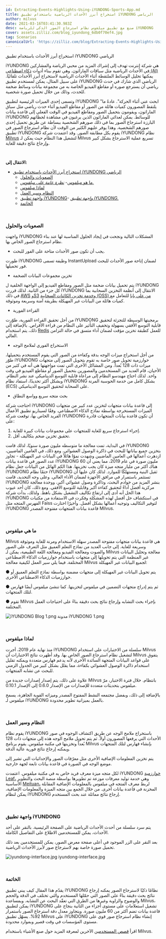 ```yaml
---
id: Extracting-Events-Highlights-Using-iYUNDONG-Sports-App.md
title: استخراج أبرز الأحداث الرياضية باستخدام تطبيق iYUNDONG الرياضي
author: milvus
date: 2021-03-16T03:41:30.983Z
desc: صنع مع تطبيق ميلفوس نظام استرجاع الصور الذكي للرياضة iYUNDONG
cover: assets.zilliz.com/blog_iyundong_6db0f70ef4.jpg
tag: Scenarios
canonicalUrl: 'https://zilliz.com/blog/Extracting-Events-Highlights-Using-iYUNDONG-Sports-App'
---
```

<custom-h1>استخراج أبرز الأحداث باستخدام تطبيق iYUNDONG الرياضي</custom-h1><p>iYUNDONG هي شركة إنترنت تهدف إلى إشراك المزيد من محبي الرياضة والمشاركين في الأحداث الرياضية مثل سباقات الماراثون. وهي تقوم ببناء أدوات <a href="https://en.wikipedia.org/wiki/Artificial_intelligence">ذكاء اصطناعي (AI)</a> يمكنها تحليل الوسائط الملتقطة أثناء الأحداث الرياضية لاستخراج أبرز الأحداث تلقائيًا. على سبيل المثال، يمكن لمستخدم تطبيق iYUNDONG الرياضي الذي شارك في حدث رياضي أن يسترجع صوره أو مقاطع الفيديو الخاصة به من مجموعة بيانات وسائط ضخمة للحدث، وذلك من خلال تحميل صورة شخصية.</p>
<p>وتسمى إحدى الميزات الرئيسية لتطبيق iYUNDONG "ابحث عني أثناء الحركة".  عادةً ما يلتقط المصورون كميات هائلة من الصور أو مقاطع الفيديو أثناء حدث رياضي مثل سباق الماراثون، ويقومون بتحميل الصور ومقاطع الفيديو في الوقت الفعلي إلى قاعدة بيانات iYUNDONG للوسائط. يمكن لعدائي الماراثون الذين يرغبون في مشاهدة لحظاتهم البارزة استرجاع الصور بما في ذلك صورهم الشخصية ببساطة عن طريق تحميل إحدى صورهم الشخصية. وهذا يوفر عليهم الكثير من الوقت لأن نظام استرجاع الصور في تطبيق iYUNDONG يقوم بكل مطابقة الصور. وقد اعتمدت شركة iYUNDONG نظام <a href="https://milvus.io/">Milvus</a> لتشغيل هذا النظام حيث يمكن لـ Milvus تسريع عملية الاسترجاع بشكل كبير وإرجاع نتائج دقيقة للغاية.</p>
<p><br/></p>
<p><strong>الانتقال إلى:</strong></p>
<ul>
<li><a href="#extracting-event-highlights-using-iyundong-sports-app">استخراج أبرز الأحداث باستخدام تطبيق iYUNDONG الرياضي</a><ul>
<li><a href="#difficulties-and-solutions">الصعوبات والحلول</a></li>
<li><a href="#what-is-milvus">ما هو ميلفوس</a>- <a href="#an-overview-of-milvus"><em>نظرة عامة على ميلفوس.</em></a></li>
<li><a href="#why-milvus">لماذا ميلفوس</a></li>
<li><a href="#system-and-workflow">النظام وسير العمل</a></li>
<li><a href="#iyundong-app-interface">واجهة تطبيق iYUNDONG</a>- <a href="#iyundong-app-interface-1"><em>واجهة تطبيق iYUNDONG.</em></a></li>
<li><a href="#conclusion">الخاتمة</a></li>
</ul></li>
</ul>
<p><br/></p>
<h3 id="Difficulties-and-solutions" class="common-anchor-header">الصعوبات والحلول</h3><p>واجهت iYUNDONG المشكلات التالية ونجحت في إيجاد الحلول المناسبة لها عند بناء نظام استرجاع الصور الخاص بها.</p>
<ul>
<li>يجب أن تكون صور الأحداث متاحة على الفور للبحث.</li>
</ul>
<p>طورت iYUNDONG وظيفة تسمى InstantUpload لضمان إتاحة صور الأحداث للبحث فور تحميلها.</p>
<ul>
<li>تخزين مجموعات البيانات الضخمة</li>
</ul>
<p>يتم تحميل بيانات ضخمة مثل الصور ومقاطع الفيديو إلى الواجهة الخلفية ل iYUNDONG كل جزء من الثانية. لذلك قررت iYUNDONG الانتقال إلى أنظمة التخزين السحابية بما في ذلك <a href="https://aws.amazon.com/">AWS</a> <a href="https://aws.amazon.com/s3/?nc1=h_ls">وS3</a> <a href="https://www.alibabacloud.com/product/oss">وخدمة تخزين الكائنات السحابية (OSS) من علي بابا</a> للتعامل مع كميات هائلة من البيانات غير المهيكلة بطريقة آمنة وسريعة وموثوقة.</p>
<ul>
<li>القراءة الفورية</li>
</ul>
<p>من أجل تحقيق القراءة الفورية، طوّرت iYUNDONG برمجيتها الوسيطة للتجزئة لتحقيق قابلية التوسع الأفقي بسهولة وتخفيف التأثير على النظام من قراءة الأقراص. بالإضافة إلى ذلك، يتم استخدام <a href="https://redis.io/">Redis</a> للعمل كطبقة تخزين مؤقت لضمان أداء متسق في حالة التزامن العالي.</p>
<ul>
<li>الاستخراج الفوري لملامح الوجه</li>
</ul>
<p>من أجل استخراج ميزات الوجه بدقة وكفاءة من الصور التي يقوم المستخدم بتحميلها، طوّر iYUNDONG خوارزمية تحويل صور خاصة به تقوم بتحويل الصور إلى متجهات ميزات ذات 128 بُعداً. ومن المشاكل الأخرى التي تمت مواجهتها هي أنه في كثير من الأحيان، قام العديد من المستخدمين والمصورين بتحميل الصور أو مقاطع الفيديو في وقت واحد. لذلك احتاج مهندسو النظام إلى مراعاة قابلية التوسع الديناميكي عند نشر النظام. وبشكل أكثر تحديدًا، استفاد نظام iYUNDONG بشكل كامل من خدمة الحوسبة المرنة (ECS) على السحابة لتحقيق التوسع الديناميكي.</p>
<ul>
<li>بحث متجه سريع وواسع النطاق</li>
</ul>
<p>احتاجت شركة iYUNDONG إلى قاعدة بيانات متجهات لتخزين عدد كبير من متجهات الميزات المستخرجة بواسطة نماذج الذكاء الاصطناعي. وفقًا لسيناريو تطبيق الأعمال الفريد الخاص بها، توقعت شركة iYUNDONG أن تكون قاعدة بيانات المتجهات قادرة على:</p>
<ol>
<li>إجراء استرجاع سريع للغاية للمتجهات على مجموعات بيانات كبيرة للغاية.</li>
<li>تحقيق تخزين ضخم بتكاليف أقل.</li>
</ol>
<p>في البداية، تمت معالجة ما متوسطه مليون صورة سنويًا، لذلك قامت iYUNDONG بتخزين جميع بياناتها للبحث في ذاكرة الوصول العشوائي. ومع ذلك، في العامين الماضيين، ازدهرت أعمالها في العامين الماضيين وشهدت نموًا هائلاً في البيانات غير المهيكلة - تجاوز عدد الصور في قاعدة بيانات iYUNDONG 60 مليون صورة في عام 2019، مما يعني أن هناك أكثر من مليار متجه ميزة كان يجب تخزينها. هذا الكم الهائل من البيانات جعل نظام iYUNDONG حتمًا نظام iYUNDONG ثقيل البنية ومستهلكًا للموارد. لذلك كان عليها أن تستثمر باستمرار في مرافق الأجهزة لضمان الأداء العالي. وعلى وجه التحديد، قامت iYUNDONG بنشر المزيد من خوادم البحث، وذاكرة وصول عشوائي أكبر، ووحدة معالجة مركزية أفضل أداءً لتحقيق كفاءة أكبر وقابلية للتوسع الأفقي. ومع ذلك، كان أحد عيوب هذا الحل أنه أدى إلى ارتفاع تكاليف التشغيل بشكل باهظ. ولذلك، بدأت شركة iYUNDONG في استكشاف حل أفضل لهذه المشكلة وفكرت في الاستفادة من مكتبات الفهرس المتجه مثل Faiss لتوفير التكاليف وتوجيه أعمالها بشكل أفضل. وأخيرًا اختارت iYUNDONG قاعدة بيانات المتجهات مفتوحة المصدر Milvus.</p>
<p><br/></p>
<h3 id="What-is-Milvus" class="common-anchor-header">ما هي ميلفوس</h3><p>Milvus هي قاعدة بيانات متجهات مفتوحة المصدر سهلة الاستخدام ومرنة للغاية وموثوقة وسريعة للغاية. إلى جانب العديد من نماذج التعلم العميق مثل التعرف على الصور والصوت ومعالجة الفيديو ومعالجة اللغة الطبيعية، يمكن لـ Milvus معالجة وتحليل البيانات غير المنظمة التي يتم تحويلها إلى متجهات باستخدام خوارزميات الذكاء الاصطناعي المختلفة. فيما يلي سير العمل لكيفية معالجة Milvus لجميع البيانات غير المهيكلة:</p>
<p>● يتم تحويل البيانات غير المهيكلة إلى متجهات مضمنة بواسطة نماذج التعلم العميق أو خوارزميات الذكاء الاصطناعي الأخرى.</p>
<p>● ثم يتم إدراج متجهات التضمين في ميلفوس لتخزينها. كما تنشئ ميلفوس أيضًا فهارس لتلك المتجهات.</p>
<p>● تقوم Milvus بإجراء بحث التشابه وإرجاع نتائج بحث دقيقة بناءً على احتياجات العمل المختلفة.</p>
<p>
  
   <span class="img-wrapper"> <img translate="no" src="https://assets.zilliz.com/i_YUNDONG_Blog_1_d8abe065ae.png" alt="iYUNDONG Blog 1.png" class="doc-image" id="iyundong-blog-1.png" />
   </span> <span class="img-wrapper"> <span>مدونة iYUNDONG 1.png</span> </span></p>
<p><br/></p>
<h3 id="Why-Milvus" class="common-anchor-header">لماذا ميلفوس</h3><p>منذ نهاية عام 2019، أجرت iYUNDONG سلسلة من الاختبارات على استخدام Milvus لتشغيل نظام استرجاع الصور الخاص بها. وقد أظهرت نتائج الاختبارات أن Milvus يتفوق على قواعد البيانات المتجهة السائدة الأخرى لأنه يدعم فهارس متعددة ويمكنه تقليل استخدام ذاكرة الوصول العشوائي بكفاءة، مما يقلل بشكل كبير من الجدول الزمني للبحث عن تشابه المتجهات.</p>
<p>علاوة على ذلك، يتم إصدار إصدارات جديدة من Milvus بانتظام. خلال فترة الاختبار، مرّ ميلفوس بتحديثات متعددة للإصدارات من الإصدار 0.6.0 إلى الإصدار 0.10.1.</p>
<p>بالإضافة إلى ذلك، وبفضل مجتمعه النشط المفتوح المصدر وميزاته القوية الجاهزة، يسمح ميلفوس لـ iYUNDONG بالعمل بميزانية تطوير محدودة.</p>
<p><br/></p>
<h3 id="System-and-Workflow" class="common-anchor-header">النظام وسير العمل</h3><p>يقوم نظام iYUNDONG باستخراج ملامح الوجه عن طريق اكتشاف الوجوه في صور الأحداث التي يرفعها المصورون أولاً. ثم يتم تحويل ملامح الوجه هذه إلى متجهات ذات 128 بُعداً وتخزينها في مكتبة ميلفوس. يقوم برنامج Milvus بإنشاء فهارس لتلك المتجهات ويمكنه إرجاع نتائج فورية عالية الدقة.</p>
<p>يتم تخزين المعلومات الإضافية الأخرى مثل معرّفات الصور والإحداثيات التي تشير إلى موضع الوجه في الصورة في قاعدة بيانات تابعة لجهة خارجية.</p>
<p>لكل متجه ميزة معرف فريد خاص به في مكتبة ميلفوس. اعتمدت iYUNDONG <a href="https://github.com/Meituan-Dianping/Leaf">خوارزمية Leaf،</a> وهي خدمة توليد معرفات موزعة تم تطويرها بواسطة منصة البحث والتطوير الأساسية <a href="https://about.meituan.com/en">Meituan،</a> لربط معرف المتجه في ميلفوس بالمعلومات الإضافية المقابلة المخزنة في قاعدة بيانات أخرى. من خلال الجمع بين متجه الميزة والمعلومات الإضافية، يمكن لنظام iYUNDONG إرجاع نتائج مماثلة عند بحث المستخدم.</p>
<p><br/></p>
<h3 id="iYUNDONG-App-Interface" class="common-anchor-header">واجهة تطبيق iYUNDONG</h3><p>يتم سرد سلسلة من أحدث الأحداث الرياضية على الصفحة الرئيسية. بالنقر على أحد الأحداث، يمكن للمستخدمين الاطلاع على التفاصيل الكاملة.</p>
<p>بعد النقر على الزر الموجود في أعلى صفحة معرض الصور، يمكن للمستخدمين بعد ذلك تحميل صورة خاصة بهم لاسترجاع صور لأبرز الأحداث الرياضية.</p>
<p>
  
   <span class="img-wrapper"> <img translate="no" src="https://assets.zilliz.com/iyundong_interface_3da684d206.jpg" alt="iyundong-interface.jpg" class="doc-image" id="iyundong-interface.jpg" />
   </span> <span class="img-wrapper"> <span>iyundong-interface.jpg</span> </span></p>
<p><br/></p>
<h3 id="Conclusion" class="common-anchor-header">الخاتمة</h3><p>يقدّم هذا المقال كيف يبني تطبيق iYUNDONG نظامًا ذكيًا لاسترجاع الصور يمكنه إرجاع نتائج بحث دقيقة بناءً على الصور التي حمّلها المستخدم والتي تختلف في الدقة والحجم والوضوح والزاوية وغيرها من الطرق التي تعقّد البحث عن التشابه. وبمساعدة Milvus، يمكن لتطبيق iYUNDONG تشغيل استعلامات على مستوى أجزاء من الثانية بنجاح على قاعدة بيانات تضم أكثر من 60 مليون صورة. ويتجاوز معدل دقة استرجاع الصور باستمرار 92%. يسهّل تطبيق Milvus على iYUNDONG إنشاء نظام استرجاع صور قوي على مستوى المؤسسات في وقت قصير وبموارد محدودة.</p>
<p>اقرأ <a href="https://zilliz.com/user-stories">قصص المستخدمين</a> الآخرين لمعرفة المزيد حول صنع الأشياء باستخدام Milvus.</p>

